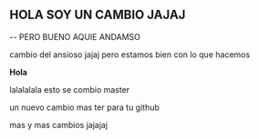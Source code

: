 ## HOLA SOY UN CAMBIO JAJAJ

-- PERO BUENO AQUIE ANDAMSO

cambio del ansioso jajaj
pero estamos bien con lo que hacemos

**Hola**

lalalalala
esto se combio master


un nuevo cambio mas ter para tu github

mas y mas cambios jajajaj